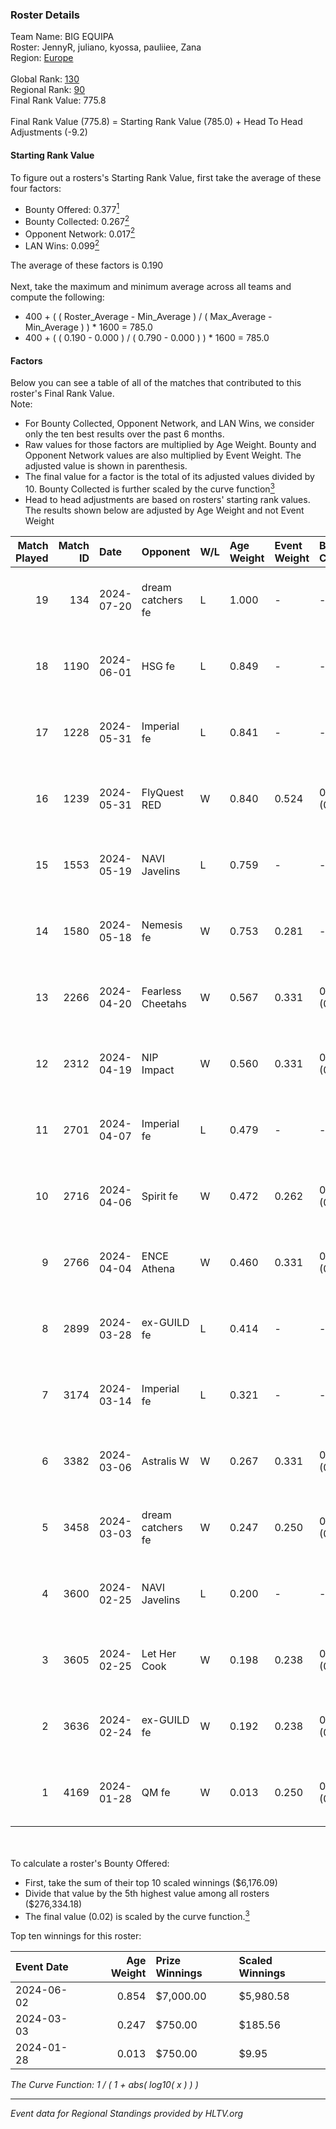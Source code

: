 ### Roster Details<br />
Team Name: BIG EQUIPA<br />
Roster: JennyR, juliano, kyossa, pauliiee, Zana<br />
Region: [Europe]( ../standings_europe.md)<br />
<br />
Global Rank: [130](../standings_global.md)<br />
Regional Rank: [90]( ../standings_europe.md)<br />
Final Rank Value:  775.8<br />
<br />
Final Rank Value (775.8) = Starting Rank Value (785.0) + Head To Head Adjustments (-9.2)<br />

#### Starting Rank Value<br />
To figure out a rosters's Starting Rank Value, first take the average of these four factors:<br />
- Bounty Offered: 0.377[<sup>1</sup>](#table2)
- Bounty Collected: 0.267[<sup>2</sup>](#table1)
- Opponent Network: 0.017[<sup>2</sup>](#table1)
- LAN Wins: 0.099[<sup>2</sup>](#table1)

The average of these factors is 0.190<br />
<br />
Next, take the maximum and minimum average across all teams and compute the following:<br />
- 400 + ( ( Roster_Average - Min_Average ) / ( Max_Average - Min_Average ) ) * 1600 = 785.0
- 400 + ( ( 0.190 - 0.000 ) / ( 0.790 - 0.000 ) ) * 1600 = 785.0


#### Factors<br />
Below you can see a table of all of the matches that contributed to this roster's Final Rank Value.<br />
Note:<br />

- For Bounty Collected, Opponent Network, and LAN Wins, we consider only the ten best results over the past 6 months.
- Raw values for those factors are multiplied by Age Weight. Bounty and Opponent Network values are also multiplied by Event Weight. The adjusted value is shown in parenthesis.
- The final value for a factor is the total of its adjusted values divided by 10. Bounty Collected is further scaled by the curve function[<sup>3</sup>](#curveFunction)
- Head to head adjustments are based on rosters' starting rank values. The results shown below are adjusted by Age Weight and not Event Weight
<span id="table1"></span><br />


| Match Played | Match ID | Date       | Opponent          | W/L | Age Weight | Event Weight | Bounty Collected | Opponent Network | LAN Wins  | H2H Adj. | Roster                                  |
| -: | -: | :- | :- | :- | :- | :- | :- | :- | :- | -: | :- |
|           19 |      134 | 2024-07-20 | dream catchers fe | L   | 1.000      | -            | -                | -                | -         |   -18.97 | JennyR, juliano, kyossa, pauliiee, Zana |
|           18 |     1190 | 2024-06-01 | HSG fe            | L   | 0.849      | -            | -                | -                | -         |   -10.92 | JennyR, juliano, kyossa, pauliiee, Zana |
|           17 |     1228 | 2024-05-31 | Imperial fe       | L   | 0.841      | -            | -                | -                | -         |    -4.80 | JennyR, juliano, kyossa, pauliiee, Zana |
|           16 |     1239 | 2024-05-31 | FlyQuest RED      | W   | 0.840      | 0.524        | 0.023 (0.010)    | 0.172 (0.076)    | 1 (0.840) |    12.74 | JennyR, juliano, kyossa, pauliiee, Zana |
|           15 |     1553 | 2024-05-19 | NAVI Javelins     | L   | 0.759      | -            | -                | -                | -         |    -9.63 | JennyR, juliano, kyossa, pauliiee, Zana |
|           14 |     1580 | 2024-05-18 | Nemesis fe        | W   | 0.753      | 0.281        | -                | 0.000 (0.000)    | 0 (0.000) |     2.20 | JennyR, juliano, kyossa, pauliiee, Zana |
|           13 |     2266 | 2024-04-20 | Fearless Cheetahs | W   | 0.567      | 0.331        | 0.004 (0.001)    | 0.079 (0.015)    | 0 (0.000) |     7.00 | JennyR, juliano, kyossa, pauliiee, Zana |
|           12 |     2312 | 2024-04-19 | NIP Impact        | W   | 0.560      | 0.331        | 0.007 (0.001)    | 0.216 (0.040)    | 0 (0.000) |     7.48 | JennyR, juliano, kyossa, pauliiee, Zana |
|           11 |     2701 | 2024-04-07 | Imperial fe       | L   | 0.479      | -            | -                | -                | -         |    -2.56 | JennyR, juliano, kyossa, pauliiee, Zana |
|           10 |     2716 | 2024-04-06 | Spirit fe         | W   | 0.472      | 0.262        | 0.004 (0.000)    | 0.073 (0.009)    | 0 (0.000) |     4.66 | JennyR, juliano, kyossa, pauliiee, Zana |
|            9 |     2766 | 2024-04-04 | ENCE Athena       | W   | 0.460      | 0.331        | 0.003 (0.000)    | 0.049 (0.007)    | 0 (0.000) |     4.55 | JennyR, juliano, kyossa, pauliiee, Zana |
|            8 |     2899 | 2024-03-28 | ex-GUILD fe       | L   | 0.414      | -            | -                | -                | -         |    -8.65 | JennyR, juliano, kyossa, pauliiee, Zana |
|            7 |     3174 | 2024-03-14 | Imperial fe       | L   | 0.321      | -            | -                | -                | -         |    -1.76 | JennyR, juliano, kyossa, pauliiee, Zana |
|            6 |     3382 | 2024-03-06 | Astralis W        | W   | 0.267      | 0.331        | 0.002 (0.000)    | 0.027 (0.002)    | 0 (0.000) |     2.41 | JennyR, juliano, kyossa, pauliiee, Zana |
|            5 |     3458 | 2024-03-03 | dream catchers fe | W   | 0.247      | 0.250        | 0.019 (0.001)    | 0.182 (0.011)    | 0 (0.000) |     3.09 | JennyR, juliano, kyossa, pauliiee, Zana |
|            4 |     3600 | 2024-02-25 | NAVI Javelins     | L   | 0.200      | -            | -                | -                | -         |    -2.71 | JennyR, juliano, kyossa, pauliiee, Zana |
|            3 |     3605 | 2024-02-25 | Let Her Cook      | W   | 0.198      | 0.238        | 0.077 (0.004)    | 0.170 (0.008)    | 0 (0.000) |     4.54 | JennyR, juliano, kyossa, pauliiee, Zana |
|            2 |     3636 | 2024-02-24 | ex-GUILD fe       | W   | 0.192      | 0.238        | 0.003 (0.000)    | 0.081 (0.004)    | 0 (0.000) |     2.08 | JennyR, juliano, kyossa, pauliiee, Zana |
|            1 |     4169 | 2024-01-28 | QM fe             | W   | 0.013      | 0.250        | 0.000 (0.000)    | -                | -         |     0.07 | JennyR, juliano, kyossa, pauliiee, Zana |

<br />
<span id="table2"></span><br />
To calculate a roster's Bounty Offered:<br />

- First, take the sum of their top 10 scaled winnings ($6,176.09)
- Divide that value by the 5th highest value among all rosters ($276,334.18)
- The final value (0.02) is scaled by the curve function.[<sup>3</sup>](#curveFunction)

Top ten winnings for this roster:<br />

| Event Date | Age Weight | Prize Winnings | Scaled Winnings |
| :- | -: | :- | :- |
| 2024-06-02 |      0.854 | $7,000.00      | $5,980.58       |
| 2024-03-03 |      0.247 | $750.00        | $185.56         |
| 2024-01-28 |      0.013 | $750.00        | $9.95           |


<span id="curveFunction"></span>_The Curve Function: 1 / ( 1 + abs( log10( x ) ) )_<br />

---
_Event data for Regional Standings provided by HLTV.org_<br />
